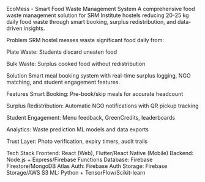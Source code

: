 EcoMess - Smart Food Waste Management System
A comprehensive food waste management solution for SRM Institute hostels reducing 20-25 kg daily food waste through smart booking, surplus redistribution, and data-driven insights.

Problem
SRM hostel messes waste significant food daily from:

Plate Waste: Students discard uneaten food

Bulk Waste: Surplus cooked food without redistribution

Solution
Smart meal booking system with real-time surplus logging, NGO matching, and student engagement features.

Features
Smart Booking: Pre-book/skip meals for accurate headcount

Surplus Redistribution: Automatic NGO notifications with QR pickup tracking

Student Engagement: Menu feedback, GreenCredits, leaderboards

Analytics: Waste prediction ML models and data exports

Trust Layer: Photo verification, expiry timers, audit trails

Tech Stack
Frontend: React (Web), Flutter/React Native (Mobile)
Backend: Node.js + Express/Firebase Functions
Database: Firebase Firestore/MongoDB Atlas
Auth: Firebase Auth
Storage: Firebase Storage/AWS S3
ML: Python + TensorFlow/Scikit-learn

